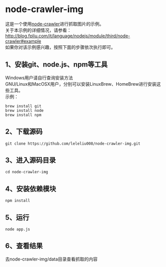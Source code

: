 # node-crawler-img
这是一个使用<a href='http://blog.fpliu.com/it/language/nodejs/module/third/node-crawler' target='_blank'>node-crawler</a>进行抓取图片的示例。
<br>
关于本示例的详细情况，请参看：<a href='http://blog.fpliu.com/it/language/nodejs/module/third/node-crawler#example' target='_blank'>http://blog.fpliu.com/it/language/nodejs/module/third/node-crawler#example</a>
<br>
如果你对该示例感兴趣，按照下面的步骤依次执行即可。

## 1、安装git、node.js、npm等工具
Windows用户请自行查询安装方法
<br>
GNU/Linux和MacOSX用户，分别可以安装LinuxBrew、HomeBrew进行安装这些工具。
<br>
示例：
```
brew install git
brew install node
brew install npm
```
## 2、下载源码
```
git clone https://github.com/leleliu008/node-crawler-img.git
```
## 3、进入源码目录
```
cd node-crawler-img
```
## 4、安装依赖模块
```
npm install
```
## 5、运行
```
node app.js
```
## 6、查看结果
去node-crawler-img/data目录查看抓取的内容
